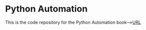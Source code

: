 # Python Automation
This is the code repository for the Python Automation book--><a href="https://item.jd.com/12603840.html?dist=jd">URL</a>
